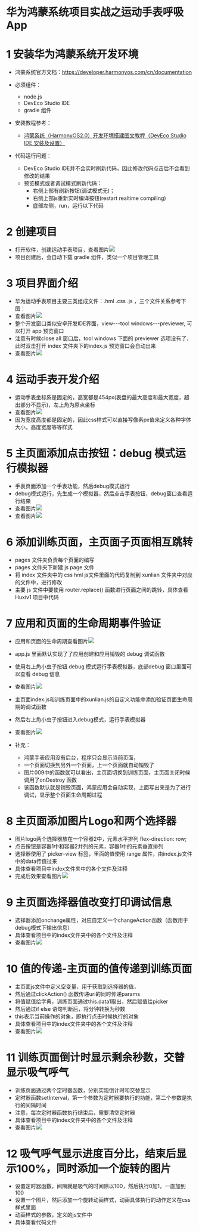 # 华为鸿蒙系统项目实战之运动手表呼吸App

# 1 安装华为鸿蒙系统开发环境
- 鸿蒙系统官方文档：https://developer.harmonyos.com/cn/documentation
- 必须组件：
    - node.js 
    - DevEco Studio IDE
    - gradle 组件
- 安装教程参考：
    - [鸿蒙系统（HarmonyOS2.0）开发环境搭建图文教程（DevEco Studio IDE 安装及设置）](https://blog.csdn.net/u011318077/article/details/108578354)
    
- 代码运行问题：
    - DevEco Studio IDE并不会实时刷新代码，因此修改代码点击后不会看到修改的结果
    - 预览模式或者调试模式刷新代码：
        - 右侧上部有刷新按钮(调试模式无)；
        - 右侧上部js重新实时编译按钮(restart realtime compiling) 
        - 底部左侧，run，运行以下代码
    
# 2 创建项目
- 打开软件，创建运动手表项目，查看图片![](01_Huxiv1/图片/001_创建运动手表项目.png)
- 项目创建后，会自动下载 gradle 组件，类似一个项目管理工具

# 3 项目界面介绍
- 华为运动手表项目主要三类组成文件：.hml .css .js ，三个文件关系参考下图：
- 查看图片![](01_Huxiv1/图片/002_hml_css_js华为手表app三个文件的关系.png)
- 整个开发窗口类似安卓开发IDE界面，view---tool windows---previewer, 可以打开 app 预览窗口
- 注意有时候close all 窗口后，tool windows 下面的 previewer 选项没有了，此时双击打开 index 文件夹下的index.js 预览窗口会自动出来
- 查看图片![](01_Huxiv1/图片/003_华为手表app开发界面.png)

# 4 运动手表开发介绍
- 运动手表坐标系是固定的，高宽都是454px(表盘的最大高度和最大宽度，超出部分不显示)，左上角为原点坐标
- 查看图片![](01_Huxiv1/图片/004_华为手表app页面坐标系.png)
- 因为宽度高度都是固定的，因此css样式可以直接写像素px值来定义各种字体大小，高度宽度等等样式

# 5 主页面添加点击按钮：debug 模式运行模拟器
- 手表页面添加一个手表功能，然后debug模式运行
- debug模式运行，先生成一个模拟器，然后点击手表按钮，debug窗口查看运行结果
- 查看图片![](01_Huxiv1/图片/005_debug模式运行.png)
- 查看图片![](01_Huxiv1/图片/006_debug模式运行结果.png)

# 6 添加训练页面，主页面子页面相互跳转
- pages 文件夹负责每个页面的编写
- pages 文件夹下新建 js page 文件
- 将 index 文件夹中的 css hml js文件里面的代码复制到 xunlian 文件夹中对应的文件中，进行修改
- 主要 js 文件中要使用 router.replace() 函数进行页面之间的跳转，具体查看 Huxiv1 项目中代码

# 7 应用和页面的生命周期事件验证

- 应用和页面的生命周期查看图片![](01_Huxiv1/图片/007_鸿蒙应用生命周期及页面生命周期.png)
- app.js 里面默认实现了了应用创建和应用销毁的 debug 调试函数
- 使用右上角小虫子按钮 debug 模式运行手表模拟器，底部debug 窗口里面可以查看 debug 信息
- 查看图片![](01_Huxiv1/图片/008_手表应用创建的debug信息.png)

- 主页面index.js和训练页面中的xunlian.js的自定义功能中添加验证页面生命周期的调试函数
- 然后右上角小虫子按钮进入debug模式，运行手表模拟器
- 查看图片![](01_Huxiv1/图片/009_手表应用和页面的生命周期演示.png)

- 补充：
    - 鸿蒙手表应用没有后台，程序只会显示当前页面，
    - 一个页面切换到另外一个页面，上一个页面就自动销毁了
    - 图片009中的函数就可以看出，主页面切换到训练页面，主页面关闭时候调用了onDestroy 函数
    - 该函数默认就是销毁页面，鸿蒙应用会自动实现，上面写出来是为了进行调试，显示整个页面生命周期过程

# 8 主页面添加图片Logo和两个选择器
- 图片logo两个选择器放在一个容器2中，元素水平排列 flex-direction: row;
- 点击按钮是容器1中和容器2并列的元素，容器1中的元素垂直排列
- 选择器使用了 picker-view 标签，里面的值使用 range 属性，由index.js文件中的data传值过来
- 具体查看项目中index文件夹中的各个文件及注释
- 完成后效果查看图片![](01_Huxiv1/图片/010_主页面添加logo和选择器.png)

# 9 主页面选择器值改变打印调试信息
- 选择器添加onchange属性，对应自定义一个changeAction函数（函数用于debug模式下输出信息）
- 具体查看项目中的index文件夹中的各个文件及注释
- 查看图片![](01_Huxiv1/图片/011_选择器改变值打印出调试信息.png)

# 10 值的传递-主页面的值传递到训练页面
- 主页面js文件中定义空变量，用于获取到选择器的值，
- 然后通过clickAction() 函数传递uri的同时传递params
- 将值赋值给字典，训练页面通过this.data1取出，然后赋值给picker
- 然后通过if else 语句判断后，将分钟转换为秒数
- this表示当前操作的对象，即执行点击时候执行的对象
- 具体查看项目中的index文件夹中的各个文件及注释
- 查看图片![](01_Huxiv1/图片/012_值的传递_主页面的值传递到训练页面.png)

# 11 训练页面倒计时显示剩余秒数，交替显示吸气呼气
- 训练页面通过两个定时器函数，分别实现倒计时和交替显示
- 定时器函数setInterval，第一个参数为定时器要执行的功能，第二个参数是执行的间隔时间
- 注意，每次定时器函数执行结束后，需要清空定时器
- 具体查看项目中的index文件夹中的各个文件及注释
- 查看图片![](01_Huxiv1/图片/013_定时器显示倒计时和交替显示吸气呼气.png)

# 12 吸气呼气显示进度百分比，结束后显示100%，同时添加一个旋转的图片
- 设置定时器函数，间隔就是吸气的时间除以100，然后执行0加1，一直加到100
- 设置一个图片，然后添加一个旋转动画样式，动画具体执行的动作定义在css样式里面
- 动画样式的参数，定义的js文件中
- 具体查看代码文件